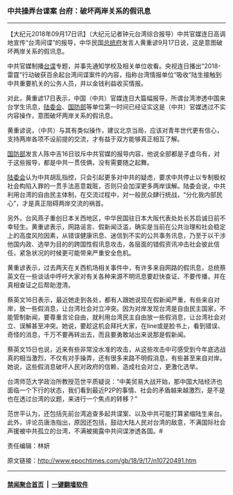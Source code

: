 ### 中共操弄台谍案 台府：破坏两岸关系的假讯息
------------------------

<p>【大纪元2018年09月17日讯】（大纪元记者钟元台湾综合报导）中共官媒连日高调地宣传“台湾间谍”的报导，中华民国<a href="http://www.epochtimes.com/gb/tag/%E6%80%BB%E7%BB%9F%E5%BA%9C.html">总统府</a>发言人黄重谚9月17日说，这是意图破坏两岸关系的假讯息。</p>
<p>中共官媒制播<a href="http://www.epochtimes.com/gb/tag/%E5%8F%B0%E8%B0%8D.html">台谍</a>专题，并事先通知学校及相关单位收看。央视连日播出“2018-雷霆”行动破获百余起台湾间谍案件的内容，指称台湾情报单位“吸收”陆生接触到中共重要机关的公务人员，并以金钱利益收买情报。</p>
<p>对此，黄重谚17日表示，中国（中共）官媒连日大篇幅报导，所谓台湾渗透中国来台学生讯息，<a href="http://www.epochtimes.com/gb/tag/%E9%99%86%E5%A7%94%E4%BC%9A.html">陆委会</a>、<a href="http://www.epochtimes.com/gb/tag/%E5%9B%BD%E9%98%B2%E9%83%A8.html">国防部</a>等单位第一时间已经证实这是（中共）官媒透过不实内容操作，意图破坏两岸关系的假讯息。</p>
<p>黄重谚说，（中共）与其有类似操作，建议北京当局，应该对青年世代更有信心，支持两岸各项不设前提的交流，才有益于双方能够真正相互了解。</p>
<p><a href="http://www.epochtimes.com/gb/tag/%E5%9B%BD%E9%98%B2%E9%83%A8.html">国防部</a>发言人陈中吉16日驳斥中共官媒的报导内容，他说全部都是子虚乌有，对于这些报导，都是中共一贯伎俩，没有需要随之起舞。</p>
<p><a href="http://www.epochtimes.com/gb/tag/%E9%99%86%E5%A7%94%E4%BC%9A.html">陆委会</a>认为中共胡乱指控，只会引起更多对中共的疑虑，要求中共停止以专制极权社会构陷入罪的一贯手法恶意栽赃，否则只会加深更多两岸误解。陆委会说，中共利用台湾的自由民主体制，在交流过程中，对一般民众肆行统战，“分化我内部民心”，才是真正阻碍两岸交流的祸首。</p>
<p>另外，台风燕子重创日本关西地区，中华民国驻日本大阪代表处处长苏启诚日前不幸轻生。黄重谚表示，网路谣言、假新闻泛滥，确实是当前在公共治理和社会稳定上的高度风险因素，从错误健康讯息、迷信到不实的公共事务讯息，乃至于以干涉他国内政、选举为目的的跨国性假讯息攻击，各层面的错假资讯冲击社会彼此信任，紧急状况的时候更可能带来严重安全危机。</p>
<p>黄重谚表示，过去两天在关西机场相关事件中，有许多来自网路的假讯息，总统蔡英文在一些谈话中呼吁大家对有关各种来源不明讯息要赶快查证、不要传播，并在真相查证之后帮助澄清。</p>
<p>蔡英文16日表示，最近她走到各处，都有人跟她说现在假新闻严重，有些来自对岸，放一些假消息，让台湾社会对立冲突。因为对岸发现台湾是自由民主国家，不能管制新闻，要尊重言论自由，就利用台湾民主自由放一些假消息，让台湾社会对立、误解甚至冲突。她说，要趁这机会拜托大家，在line或是脸书上，看到错误、奇怪的消息，千万不要再转出去，而且要勇敢站出来说那是假新闻。</p>
<p>蔡英文15日也说，近来有些非常没水准的攻击，从这些攻击中可感受到今年底选战真的相当激烈，不仅有对手操弄，还有很多来路不明假消息，有些甚至来自对岸。她说，这些假消息破坏人民对政府的信赖，造成社会对立，更激化选举。</p>
<p>台湾师范大学政治所教授范世平质疑说：“中美贸易大战开始，那中国大陆经济也面临一个下行的状态，我们看到最近P2P的事情、社会的矛盾越来越激烈，是不是也在透过台湾的议题，来进行一个焦点的转移？”</p>
<p>范世平认为，还包括先前台湾追查多起共谍案、以及中共可能打算紧缩陆生来台。此外，评论员唐浩指出，原因还包括，鼓动大陆人民对台湾的敌意，不满国际社会声援被中共孤立的台湾，不满被揭露中共间谍渗透各国。#</p>
<p>责任编辑：林妍</p>

原文链接：http://www.epochtimes.com/gb/18/9/17/n10720491.htm


------------------------
#### [禁闻聚合首页](https://github.com/gfw-breaker/banned-news/blob/master/README.md) &nbsp;|&nbsp;  [一键翻墙软件](https://github.com/gfw-breaker/nogfw/blob/master/README.md)